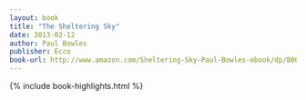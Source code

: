 ```yaml
---
layout: book
title: "The Sheltering Sky"
date: 2013-02-12
author: Paul Bowles
publisher: Ecco
book-url: http://www.amazon.com/Sheltering-Sky-Paul-Bowles-ebook/dp/B005AJWU7C/ref=tmm_kin_swatch_0?_encoding=UTF8&sr=&qid=
---
```


{% include book-highlights.html %}
